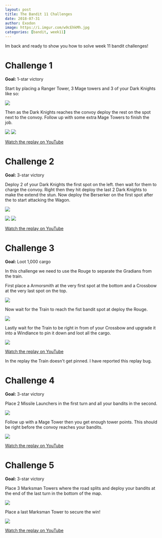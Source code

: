 ```yaml
---
layout: post
title: The Bandit 11 Challenges
date: 2018-07-31
author: Exodon
image: https://i.imgur.com/w9cEhkMh.jpg
categories: [bandit, week11]
---
```


Im back and ready to show you how to solve week 11 bandit challenges!

# Challenge 1

**Goal:** 1-star victory

Start by placing a Ranger Tower, 3 Mage towers and 3 of your Dark Knights like so:

![](https://i.imgur.com/CbSThAKl.png)

Then as the Dark Knights reaches the convoy deploy the rest on the spot next to the convoy. Follow up with some extra Mage Towers to finish the job.

![](https://i.imgur.com/YhcVM6Nm.png) ![](https://i.imgur.com/UspRXmJm.png)

[Watch the replay on YouTube](https://www.youtube.com/watch?v=P2WhjZPpHEc)

# Challenge 2

**Goal:** 3-star victory

Deploy 2 of your Dark Knights the first spot on the left. then wait for them to charge the convoy. Right then they hit deploy the last 2 Dark Knights to make the extend the stun. Now deploy the Berserker on the first spot after the to start attacking the Wagon.

![](https://i.imgur.com/BKdMzsvl.png)

![](https://i.imgur.com/Bivzu6hm.png) ![](https://i.imgur.com/ogs9mOgm.png)

[Watch the replay on YouTube](https://www.youtube.com/watch?v=ccebiCMdHjY)

# Challenge 3

**Goal:** Loot 1,000 cargo

In this challenge we need to use the Rouge to separate the Gradians from the train.

First place a Armorsmith at the very first spot at the bottom and a Crossbow at the very last spot on the top.

![](https://i.imgur.com/wZbQzCfl.png)

Now wait for the Train to reach the fist bandit spot at deploy the Rouge.

![](https://i.imgur.com/idHlJHal.png)

Lastly wait for the Train to be right in from of your Crossbow and upgrade it into a Windlance to pin it down and loot all the cargo.

![](https://i.imgur.com/IF8D72dl.png)

[Watch the replay on YouTube](https://www.youtube.com/watch?v=JE19u08YF9Q)

In the replay the Train doesn't get pinned. I have reported this replay bug.

# Challenge 4

**Goal:** 3-star victory

Place 2 Missile Launchers in the first turn and all your bandits in the second.

![](https://i.imgur.com/OrDA8Cjl.png)

Follow up with a Mage Tower then you get enough tower points. This should be right before the convoy reaches your bandits.

![](https://i.imgur.com/LGKZuiul.png)

[Watch the replay on YouTube](https://www.youtube.com/watch?v=mSrGs2GfkEc)

# Challenge 5

**Goal:** 3-star victory

Place 3 Marksman Towers where the road splits and deploy your bandits at the end of the last turn in the bottom of the map.

![](https://i.imgur.com/UNk8iSjl.png)

Place a last Marksman Tower to secure the win!

![](https://i.imgur.com/5m1da3Ll.png)

[Watch the replay on YouTube](https://www.youtube.com/watch?v=kvaHt6wRAAo)
